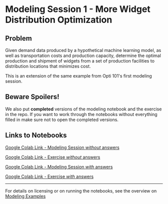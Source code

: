 # Modeling Session 1 - More Widget Distribution Optimization

## Problem
Given demand data produced by a hypothetical machine learning model, as well as transportation costs and production capacity, determine the optimal production and shipment of widgets from a set of production facilities to distribution locations that minimizes cost. 

This is an extension of the same example from Opti 101's first modeling session.

## Beware Spoilers!
We also put **completed** versions of the modeling notebook and the exercise in the repo. If you want to work through the notebooks without everything filled in make sure not to open the completed versions.


## Links to Notebooks

[Google Colab Link - Modeling Session *without* answers](https://colab.research.google.com/github/Gurobi/modeling-examples/blob/master/optimization201/Modeling_Session_1/modeling1.ipynb)

[Google Colab Link - Exercise *without* answers](https://colab.research.google.com/github/Gurobi/modeling-examples/blob/master/optimization201/Modeling_Session_1/exercise_set1.ipynb)

[Google Colab Link - Modeling Session *with* answers](https://colab.research.google.com/github/Gurobi/modeling-examples/blob/master/optimization201/Modeling_Session_1/completed_modeling1.ipynb)

[Google Colab Link - Exercise *with* answers](https://colab.research.google.com/github/Gurobi/modeling-examples/blob/master/optimization201/Modeling_Session_1/completed_exercise_eet1.ipynb)

----
For details on licensing or on running the notebooks, see the overview on [Modeling Examples](../../)
